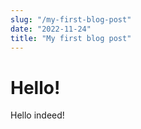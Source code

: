 ```yaml
---
slug: "/my-first-blog-post"
date: "2022-11-24"
title: "My first blog post"
---
```


# Hello!

Hello indeed!
